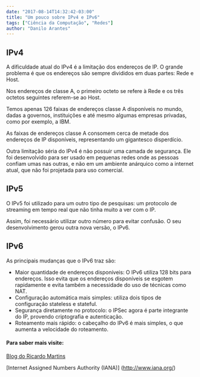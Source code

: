 ```yaml
---
date: "2017-08-14T14:32:42-03:00"
title: "Um pouco sobre IPv4 e IPv6"
tags: ["Ciência da Computação", "Redes"]
author: "Danilo Arantes"
---
```


## **IPv4**

A dificuldade atual do IPv4 é a limitação dos endereços de IP. O grande problema é que os endereços são sempre divididos em duas partes: Rede e Host.

Nos endereços de classe A, o primeiro octeto se refere à Rede e os três octetos seguintes referem-se ao Host.

Temos apenas 126 faixas de endereços classe A disponíveis no mundo, dadas a governos, instituições e até mesmo algumas empresas privadas, como por exemplo, a IBM.

As faixas de endereços classe A consomem cerca de metade dos endereços de IP disponíveis, representando um gigantesco disperdício.

Outra limitação séria do IPv4 é não possuir uma camada de segurança. Ele foi desenvolvido para ser usado em pequenas redes onde as pessoas confiam umas nas outras, e não em um ambiente anárquico como a internet atual, que não foi projetada para uso comercial.

## **IPv5**

O IPv5 foi utilizado para um outro tipo de pesquisas: um protocolo de streaming em tempo real que não tinha muito a ver com o IP.

Assim, foi necessário utilizar outro número para evitar confusão. O seu desenvolvimento gerou outra nova versão, o IPv6.

## **IPv6**

As principais mudanças que o IPv6 traz são:

  * Maior quantidade de endereços disponíveis: O IPv6 utiliza 128 bits para endereços. Isso evita que os endereços disponíveis se esgotem rapidamente e evita também a necessidade do uso de técnicas como NAT.
  * Configuração automática mais simples: utiliza dois tipos de configuração stateless e stateful.
  * Segurança diretamente no protocolo: o IPSec agora é parte integrante do IP, provendo criptografia e autenticação.
  * Roteamento mais rápido: o cabeçalho do IPv6 é mais simples, o que aumenta a velocidade do roteamento.

#### **Para saber mais visite:**

[Blog do Ricardo Martins](http://ricardomartins.com.br)

[Internet Assigned Numbers Authority (IANA)] (http://www.iana.org/)
